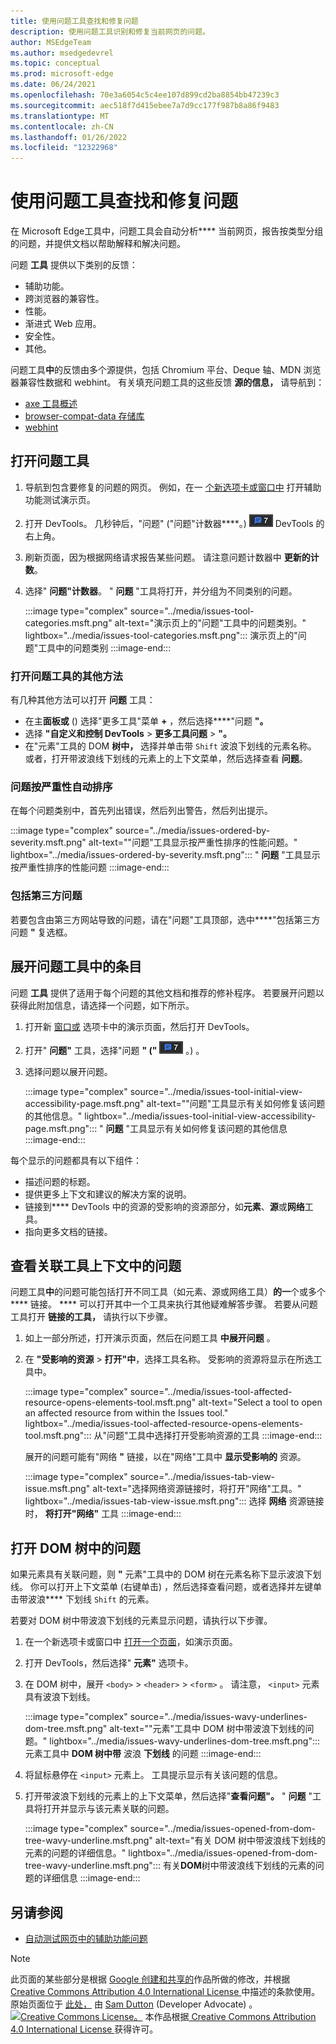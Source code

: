 ```yaml
---
title: 使用问题工具查找和修复问题
description: 使用问题工具识别和修复当前网页的问题。
author: MSEdgeTeam
ms.author: msedgedevrel
ms.topic: conceptual
ms.prod: microsoft-edge
ms.date: 06/24/2021
ms.openlocfilehash: 70e3a6054c5c4ee107d899cd2ba8854bb47239c3
ms.sourcegitcommit: aec518f7d415ebee7a7d9cc177f987b8a86f9483
ms.translationtype: MT
ms.contentlocale: zh-CN
ms.lasthandoff: 01/26/2022
ms.locfileid: "12322968"
---
```

<!-- Copyright Sam Dutton

   Licensed under the Apache License, Version 2.0 (the "License");
   you may not use this file except in compliance with the License.
   You may obtain a copy of the License at

       https://www.apache.org/licenses/LICENSE-2.0

   Unless required by applicable law or agreed to in writing, software
   distributed under the License is distributed on an "AS IS" BASIS,
   WITHOUT WARRANTIES OR CONDITIONS OF ANY KIND, either express or implied.
   See the License for the specific language governing permissions and
   limitations under the License.  -->

# <a name="find-and-fix-problems-using-the-issues-tool"></a>使用问题工具查找和修复问题

在 Microsoft Edge工具中，问题工具会自动分析**** 当前网页，报告按类型分组的问题，并提供文档以帮助解释和解决问题。

问题 **工具** 提供以下类别的反馈：
*  辅助功能。
*  跨浏览器的兼容性。
*  性能。
*  渐进式 Web 应用。
*  安全性。
*  其他。

问题工具**中**的反馈由多个源提供，包括 Chromium 平台、Deque 轴、MDN 浏览器兼容性数据和 webhint。  有关填充问题工具的这些反馈 **源的信息，** 请导航到：
*  [axe 工具概述](https://www.deque.com/axe)
*  [browser-compat-data 存储库](https://github.com/mdn/browser-compat-data)
*  [webhint](https://webhint.io)


<!-- ====================================================================== -->
## <a name="opening-the-issues-tool"></a>打开问题工具

1.  导航到包含要修复的问题的网页。  例如，在一 [个新选项卡或窗口中](https://microsoftedge.github.io/DevToolsSamples/a11y-testing/page-with-errors.html) 打开辅助功能测试演示页。

1.  打开 DevTools。  几秒钟后，"问题" ("问题"计数器****。) ![ 显示在 ](../media/issues-counter-icon.msft.png) DevTools 的右上角。

1.  刷新页面，因为根据网络请求报告某些问题。  请注意问题计数器中 **更新的计数**。

1.  选择" **问题"计数器**。  " **问题** "工具将打开，并分组为不同类别的问题。

    :::image type="complex" source="../media/issues-tool-categories.msft.png" alt-text="演示页上的&quot;问题&quot;工具中的问题类别。" lightbox="../media/issues-tool-categories.msft.png":::
       演示页上的"问题"工具中的问题类别
    :::image-end:::

### <a name="other-ways-to-open-the-issues-tool"></a>打开问题工具的其他方法

有几种其他方法可以打开 **问题** 工具：
*  在主**面板或** () 选择"更多工具"菜单 **+** ，然后选择****"问题 **"。**
*  选择 **"自定义和控制 DevTools**  >  **更多工具问题**  >  **"。**
*  在"元素"工具的 DOM **树中，** 选择并单击带 `Shift` 波浪下划线的元素名称。  或者，打开带波浪线下划线的元素上的上下文菜单，然后选择查看 **问题**。

### <a name="issues-are-automatically-ordered-by-severity"></a>问题按严重性自动排序

在每个问题类别中，首先列出错误，然后列出警告，然后列出提示。

:::image type="complex" source="../media/issues-ordered-by-severity.msft.png" alt-text="&quot;问题&quot;工具显示按严重性排序的性能问题。" lightbox="../media/issues-ordered-by-severity.msft.png":::
   " **问题** "工具显示按严重性排序的性能问题
:::image-end:::

### <a name="include-third-party-issues"></a>包括第三方问题

若要包含由第三方网站导致的问题，请在"问题"工具顶部，选中****"包括第三方问题 **"** 复选框。


<!-- ====================================================================== -->
## <a name="expand-entries-in-the-issues-tool"></a>展开问题工具中的条目

问题 **工具** 提供了适用于每个问题的其他文档和推荐的修补程序。  若要展开问题以获得此附加信息，请选择一个问题，如下所示。

1.  打开新 [窗口或](https://microsoftedge.github.io/DevToolsSamples/a11y-testing/page-with-errors.html) 选项卡中的演示页面，然后打开 DevTools。

1.  打开" **问题"** 工具，选择"问题 **" ("** ![ 计数器 ](../media/issues-counter-icon.msft.png) 。) 。

1.  选择问题以展开问题。

    :::image type="complex" source="../media/issues-tool-initial-view-accessibility-page.msft.png" alt-text="&quot;问题&quot;工具显示有关如何修复该问题的其他信息。" lightbox="../media/issues-tool-initial-view-accessibility-page.msft.png":::
       " **问题** "工具显示有关如何修复该问题的其他信息
    :::image-end:::

每个显示的问题都具有以下组件：
*   描述问题的标题。
*   提供更多上下文和建议的解决方案的说明。
*   链接到**** DevTools 中的资源的受影响的资源部分，如**元素**、**源**或**网络**工具。
*   指向更多文档的链接。


<!-- ====================================================================== -->
## <a name="view-issues-in-context-of-an-associated-tool"></a>查看关联工具上下文中的问题

问题工具**中**的问题可能包括打开不同工具（如元素、源或网络工具）**的一**个或多个**** 链接。 **** 可以打开其中一个工具来执行其他疑难解答步骤。 若要从问题工具打开 **链接的工具，** 请执行以下步骤。

1.  如上一部分所述，打开演示页面，然后在问题工具 **中展开问题** 。

1.  在 **"受影响的资源**  >  **打开"中**，选择工具名称。  受影响的资源将显示在所选工具中。

    :::image type="complex" source="../media/issues-tool-affected-resource-opens-elements-tool.msft.png" alt-text="Select a tool to open an affected resource from within the Issues tool." lightbox="../media/issues-tool-affected-resource-opens-elements-tool.msft.png":::
       从"问题"工具中选择打开受影响资源的工具
    :::image-end:::

    展开的问题可能有"网络 **"** 链接，以在"网络"工具中 **显示受影响的** 资源。

    :::image type="complex" source="../media/issues-tab-view-issue.msft.png" alt-text="选择网络资源链接时，将打开&quot;网络&quot;工具。" lightbox="../media/issues-tab-view-issue.msft.png":::
    选择 **网络** 资源链接时， **将打开"网络"** 工具
    :::image-end:::


<!-- ====================================================================== -->
## <a name="open-issues-from-the-dom-tree"></a>打开 DOM 树中的问题

如果元素具有关联问题，则 **"** 元素"工具中的 DOM 树在元素名称下显示波浪下划线。  你可以打开上下文菜单 (右键单击) ，然后选择查看问题，或者选择并左键单击带波浪**** 下划线 `Shift` 的元素。

若要对 DOM 树中带波浪下划线的元素显示问题，请执行以下步骤。

1.  在一个新选项卡或窗口中 [打开一个页面](https://microsoftedge.github.io/DevToolsSamples/a11y-testing/page-with-errors.html)，如演示页面。

1.  打开 DevTools，然后选择" **元素"** 选项卡。

1.  在 DOM 树中，展开 `<body>`  >  `<header>`  >  `<form>` 。  请注意， `<input>` 元素具有波浪下划线。

    :::image type="complex" source="../media/issues-wavy-underlines-dom-tree.msft.png" alt-text="&quot;元素&quot;工具中 DOM 树中带波浪下划线的问题。" lightbox="../media/issues-wavy-underlines-dom-tree.msft.png":::
       元素工具中 **DOM 树中带** 波浪 **下划线** 的问题
    :::image-end:::

1.  将鼠标悬停在 `<input>` 元素上。  工具提示显示有关该问题的信息。

1.  打开带波浪下划线的元素上的上下文菜单，然后选择"**查看问题"。**  " **问题** "工具将打开并显示与该元素关联的问题。

    :::image type="complex" source="../media/issues-opened-from-dom-tree-wavy-underline.msft.png" alt-text="有关 DOM 树中带波浪线下划线的元素的问题的详细信息。" lightbox="../media/issues-opened-from-dom-tree-wavy-underline.msft.png":::
       有关**DOM**树中带波浪线下划线的元素的问题的详细信息
    :::image-end:::


<!-- ====================================================================== -->
## <a name="see-also"></a>另请参阅

*  [自动测试网页中的辅助功能问题](../accessibility/test-issues-tool.md)


<!-- ====================================================================== -->
> [!NOTE]
> 此页面的某些部分是根据 [Google 创建和共享的](https://developers.google.com/terms/site-policies)作品所做的修改，并根据[ Creative Commons Attribution 4.0 International License ](https://creativecommons.org/licenses/by/4.0)中描述的条款使用。
> 原始页面位于 [此处，](https://developers.google.com/web/tools/chrome-devtools/issues/index) 由 [Sam Dutton](https://developers.google.com/web/resources/contributors#sam-dutton) (Developer Advocate) 。
[![Creative Commons License。](https://i.creativecommons.org/l/by/4.0/88x31.png)](https://creativecommons.org/licenses/by/4.0)
本作品根据[ Creative Commons Attribution 4.0 International License ](https://creativecommons.org/licenses/by/4.0)获得许可。
